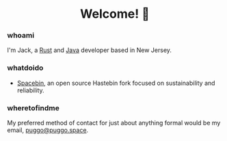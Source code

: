 <h1 align="center"> Welcome! 👋</h1>

### whoami
I'm Jack, a [Rust](https://rust-lang.org) and [Java](https://www.oracle.com/java/technologies/) developer based in New Jersey.         

### whatdoido
- [Spacebin](https://github.com/spacebin-org/spacebin), an open source Hastebin fork focused on sustainability and reliability.

### wheretofindme
My preferred method of contact for just about anything formal would be my email, [puggo@puggo.space](mailto:puggo@puggo.space).     


